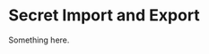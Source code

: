 [title]: # (Secret Import and Export)
[tags]: # (XXX)
[priority]: # (1900)
# Secret Import and Export
Something here.
